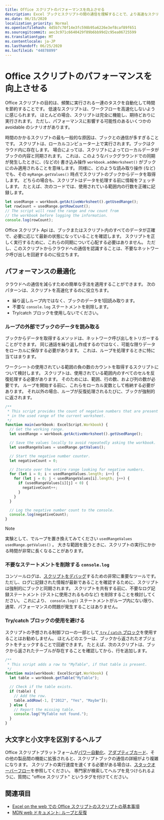 ```yaml
---
title: Office スクリプトのパフォーマンスを向上させる
description: Excel ブックとスクリプトの間の通信を理解することで、より高速なスクリプトを作成できます。
ms.date: 06/15/2020
localization_priority: Normal
ms.openlocfilehash: 4d5b7c70f14e3fc598b95a6226e3ef8caf89f651
ms.sourcegitcommit: aec3c971c6640429f89b6bb99d2c95ea06725599
ms.translationtype: MT
ms.contentlocale: ja-JP
ms.lasthandoff: 06/25/2020
ms.locfileid: "44878899"
---
```

# <a name="improve-the-performance-of-your-office-scripts"></a>Office スクリプトのパフォーマンスを向上させる

Office スクリプトの目的は、頻繁に実行される一連のタスクを自動化して時間を節約することです。 低速なスクリプトは、ワークフローを高速化しないように感じられます。 ほとんどの場合、スクリプトは完全に機能し、期待どおりに実行されます。 ただし、パフォーマンスに影響する可能性のあるいくつかの avoidable のシナリオがあります。

時間のかかるスクリプトの最も一般的な原因は、ブックとの通信が多すぎることです。 スクリプトは、ローカルコンピューター上で実行されます。ブックはクラウド内に存在します。 場合によっては、スクリプトによってローカルデータがブックの内容と同期されます。 これは、このようなバックグラウンドでの同期が発生したときに、(などの) 書き込み操作 `workbook.addWorksheet()` がブックにのみ適用されることを意味します。 同様に、どのような読み取り操作 (など) でも、その `myRange.getValues()` 時点でスクリプトのブックからデータを取得します。 どちらの場合も、スクリプトはデータを処理する前に情報をフェッチします。 たとえば、次のコードでは、使用されている範囲内の行数を正確に記録します。

```TypeScript
let usedRange = workbook.getActiveWorksheet().getUsedRange();
let rowCount = usedRange.getRowCount();
// The script will read the range and row count from
// the workbook before logging the information.
console.log(rowCount);
```

Office スクリプト Api は、ブックまたはスクリプト内のすべてのデータが正確で、必要に応じて最新の状態になっていることを確認します。 スクリプトを正しく実行するために、これらの同期について心配する必要はありません。 ただし、このスクリプトからクラウドへの通信を認識することは、不要なネットワーク呼び出しを回避するのに役立ちます。

## <a name="performance-optimizations"></a>パフォーマンスの最適化

クラウドへの通信を減らすための簡単な手法を適用することができます。 次のパターンは、スクリプトを高速化するのに役立ちます。

- 繰り返しループ内ではなく、ブックのデータを1回読み取ります。
- 不要な `console.log` ステートメントを削除します。
- Try/catch ブロックを使用しないでください。

### <a name="read-workbook-data-outside-of-a-loop"></a>ループの外部でブックのデータを読み取る

ブックからデータを取得するメソッドは、ネットワーク呼び出しをトリガーすることができます。 同じ通話を繰り返し作成するのではなく、可能な限りデータをローカルに保存する必要があります。 これは、ループを処理するときに特に当てはまります。

ワークシートの使用されている範囲の負の数のカウントを取得するスクリプトについて検討します。 スクリプトは、使用されている範囲内のすべてのセルを反復処理する必要があります。 そのためには、範囲、行の数、および列の数が必要です。 ループを開始する前に、これらをローカル変数として格納する必要があります。 それ以外の場合、ループが反復処理されるたびに、ブックが強制的に返されます。

```TypeScript
/**
 * This script provides the count of negative numbers that are present
 * in the used range of the current worksheet.
 */
function main(workbook: ExcelScript.Workbook) {
  // Get the working range.
  let usedRange = workbook.getActiveWorksheet().getUsedRange();

  // Save the values locally to avoid repeatedly asking the workbook.
  let usedRangeValues = usedRange.getValues();

  // Start the negative number counter.
  let negativeCount = 0;

  // Iterate over the entire range looking for negative numbers.
  for (let i = 0; i < usedRangeValues.length; i++) {
    for (let j = 0; j < usedRangeValues[i].length; j++) {
      if (usedRangeValues[i][j] < 0) {
        negativeCount++;
      }
    }
  }

  // Log the negative number count to the console.
  console.log(negativeCount);
}
```

> [!NOTE]
> 実験として、でループを置き換えてみてください `usedRangeValues` `usedRange.getValues()` 。 大きな範囲を扱うときに、スクリプトの実行にかかる時間が非常に長くなることがあります。

### <a name="remove-unnecessary-consolelog-statements"></a>不要なステートメントを削除する `console.log`

コンソールログは、[スクリプトをデバッグ](../testing/troubleshooting.md)するための非常に重要なツールです。 ただし、ログに記録された情報が最新であることを確認するために、スクリプトは強制的にブックと同期されます。 スクリプトを共有する前に、不要なログ記録ステートメント (テストに使用されるものなど) を削除することを検討してください。 これにより、 `console.log()` ステートメントがループ内にない限り、通常、パフォーマンスの問題が発生することはありません。

### <a name="avoid-using-trycatch-blocks"></a>Try/catch ブロックの使用を避ける

スクリプトの予想される制御フローの一部として[ `try` / `catch` ブロック](https://developer.mozilla.org/docs/Web/JavaScript/Reference/Statements/try...catch)を使用することはお勧めしません。 ほとんどのエラーは、ブックから返されたオブジェクトをチェックすることで回避できます。 たとえば、次のスクリプトは、ブックから返されたテーブルが存在することを確認してから、行を追加します。

```TypeScript
/**
 * This script adds a row to "MyTable", if that table is present.
 */
function main(workbook: ExcelScript.Workbook) {
  let table = workbook.getTable("MyTable");

  // Check if the table exists.
  if (table) {
    // Add the row.
    table.addRow(-1, ["2012", "Yes", "Maybe"]);
  } else {
    // Report the missing table.
    console.log("MyTable not found.");
  }
}
```

## <a name="case-by-case-help"></a>大文字と小文字を区別するヘルプ

Office スクリプトプラットフォームが[パワー自動化](https://flow.microsoft.com/)、[アダプティブカード](https://docs.microsoft.com/adaptive-cards)、その他の製品間の機能に拡張されると、スクリプトブックの通信の詳細がより複雑になります。 スクリプトの実行速度を速くする必要がある場合は、[スタックオーバーフロー](https://stackoverflow.com/questions/tagged/office-scripts)を参照してください。 専門家が検索してヘルプを見つけられるように、質問に "office スクリプト" というタグを付けてください。

## <a name="see-also"></a>関連項目

- [Excel on the web での Office スクリプトのスクリプトの基本事項](scripting-fundamentals.md)
- [MDN web ドキュメント: ループと反復](https://developer.mozilla.org/docs/Web/JavaScript/Guide/Loops_and_iteration)
